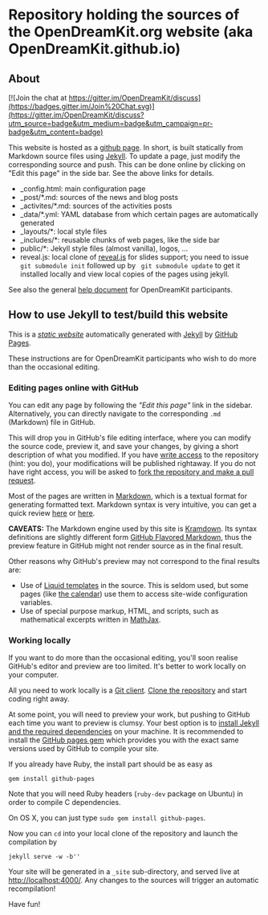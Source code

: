 # Repository holding the sources of the OpenDreamKit.org website (aka OpenDreamKit.github.io)

## About

[![Join the chat at https://gitter.im/OpenDreamKit/discuss](https://badges.gitter.im/Join%20Chat.svg)](https://gitter.im/OpenDreamKit/discuss?utm_source=badge&utm_medium=badge&utm_campaign=pr-badge&utm_content=badge)

This website is hosted as a [github page](https://pages.github.com/).
In short, is built statically from Markdown source files using
[Jekyll](http://jekyllrb.com/). To update a page, just modify the
corresponding source and push. This can be done online by clicking on
"Edit this page" in the side bar. See the above links for details.

- _config.html: main configuration page
- _post/*.md: sources of the news and blog posts
- _activites/*.md: sources of the activities posts
- _data/*.yml: YAML database from which certain pages are automatically generated
- _layouts/*: local style files
- _includes/*: reusable chunks of web pages, like the side bar
- public/*: Jekyll style files (almost vanilla), logos, ...
- reveal.js: local clone of [reveal.js](http://revealjs.com/) for slides support; you need to issue `git submodule init` followed up by ` git submodule update` to get it installed locally and view local copies of the pages using jekyll.

See also the general [help document](https://github.com/OpenDreamKit/OpenDreamKit) for
OpenDreamKit participants.

## How to use Jekyll to test/build this website

This is a
[*static website*](http://en.wikipedia.org/wiki/Static_web_page)
automatically generated with [Jekyll](http://jekyllrb.com/) by
[GitHub Pages](http://pages.github.com/).

These instructions are for OpenDreamKit participants who wish to do
more than the occasional editing.

### Editing pages online with GitHub

You can edit any page by following the *"Edit this page"* link in the
sidebar. Alternatively, you can directly navigate to the corresponding
`.md` (Markdown) file in GitHub.

This will drop you in GitHub's file editing interface, where you can
modify the source code, preview it, and save your changes, by giving a
short description of what you modified. If you have
[write access](https://help.github.com/articles/what-are-the-different-access-permissions/)
to the repository (hint: you do), your modifications will be published
rightaway.  If you do not have right access, you will be asked to
[fork the repository and make a pull request](https://help.github.com/articles/fork-a-repo/).

Most of the pages are written in
[Markdown](http://daringfireball.net/projects/markdown/), which is a
textual format for generating formatted text. Markdown syntax is very
intuitive, you can get a quick review
[here](https://help.github.com/articles/github-flavored-markdown/) or
[here](http://kramdown.gettalong.org/syntax.html).

**CAVEATS:** The Markdown engine used by this site is
[Kramdown](http://kramdown.gettalong.org/). Its syntax definitions are
slightly different form
[GitHub Flavored Markdown](https://help.github.com/articles/github-flavored-markdown/),
thus the preview feature in GitHub might not render source as in the
final result.

Other reasons why GitHub's preview may not correspond to the final
results are:

- Use of
  [Liquid templates](https://github.com/Shopify/liquid/wiki/Liquid-for-Designers)
  in the source. This is seldom used, but some pages (like
  [the calendar](http://opendreamkit.org/calendar/))
  use them to access site-wide configuration variables.
- Use of special purpose markup, HTML, and scripts, such as
  mathematical excerpts written in [MathJax](http://mathjax.org/).


### Working locally

If you want to do more than the occasional editing, you'll soon
realise GitHub's editor and preview are too limited. It's better to
work locally on your computer.

All you need to work locally is a [Git client](http://git-scm.com/).
[Clone the repository](https://help.github.com/articles/fork-a-repo/#step-2-create-a-local-clone-of-your-fork)
and start coding right away.

At some point, you will need to preview your work, but pushing to
GitHub each time you want to preview is clumsy. Your best option is to
[install Jekyll and the required dependencies](https://help.github.com/articles/using-jekyll-with-pages/#installing-jekyll)
on your machine. It is recommended to install the
[GitHub pages gem](https://github.com/github/pages-gem) which provides
you with the exact same versions used by GitHub to compile your site.

If you already have Ruby, the install part should be as easy as

~~~
gem install github-pages
~~~

Note that you will need Ruby headers (`ruby-dev` package on Ubuntu) in
order to compile C dependencies.

On OS X, you can just type `sudo gem install github-pages`.

Now you can `cd` into your local clone of the repository and launch
the compilation by

~~~
jekyll serve -w -b''
~~~

Your site will be generated in a `_site` sub-directory, and served
live at <http://localhost:4000/>. Any changes to the sources will
trigger an automatic recompilation!

Have fun!
